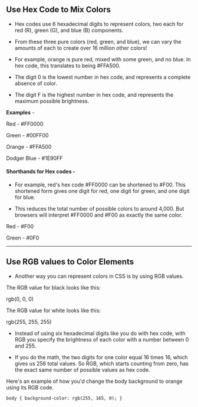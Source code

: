 ## Use Hex Code to Mix Colors

- Hex codes use 6 hexadecimal digits to represent colors, two each for red (R), green (G), and blue (B) components.

- From these three pure colors (red, green, and blue), we can vary the amounts of each to create over 16 million other colors!

- For example, orange is pure red, mixed with some green, and no blue. In hex code, this translates to being #FFA500.

- The digit 0 is the lowest number in hex code, and represents a complete absence of color.

- The digit F is the highest number in hex code, and represents the maximum possible brightness.

**Examples** - 

Red	- #FF0000

Green	- #00FF00

Orange	- #FFA500

Dodger Blue -	#1E90FF


#### Shorthands for Hex codes -

- For example, red's hex code #FF0000 can be shortened to #F00. This shortened form gives one digit for red, one digit for green, and one digit for blue.

- This reduces the total number of possible colors to around 4,000. But browsers will interpret #FF0000 and #F00 as exactly the same color.

Red -	#F00

Green -	#0F0

--------------------------------------------------------------------------------------------

## Use RGB values to Color Elements

- Another way you can represent colors in CSS is by using RGB values.

The RGB value for black looks like this:

rgb(0, 0, 0)

The RGB value for white looks like this:

rgb(255, 255, 255)

- Instead of using six hexadecimal digits like you do with hex code, with RGB you specify the brightness of each color with a number between 0 and 255.

- If you do the math, the two digits for one color equal 16 times 16, which gives us 256 total values. So RGB, which starts counting from zero, has the exact same number of possible values as hex code.

Here's an example of how you'd change the body background to orange using its RGB code.

`
body {
  background-color: rgb(255, 165, 0);
}
`
